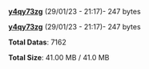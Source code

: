 [**y4qy73zg**](/data/y4qy73zg.txt) (29/01/23 - 21:17)- 247 bytes

[**y4qy73zg**](/data/y4qy73zg.txt) (29/01/23 - 21:17)- 247 bytes

**Total Datas**: 7162

**Total Size**: 41.00 MB / 41.0 MB
